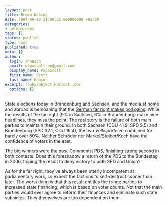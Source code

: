 ```yaml
---
layout: post
title: Brown Nosing
date: 2004-09-19 21:09:32.000000000 +02:00
categories:
- german news
tags: []
status: publish
type: post
published: true
meta: {}
author:
  login: shanson
  email: papascott-wp@gmail.com
  display_name: PapaScott
  first_name: Scott
  last_name: Hanson
excerpt: !ruby/object:Hpricot::Doc
  options: {}
---
```

<p>State elections today in Brandenburg and Sachsen, and the media at home and abroad is bemoaning that the <a href="http://news.bbc.co.uk/2/hi/europe/3669974.stm" title="BBC NEWS | Europe">German far right makes poll gains</a>. While the results of the far-right (9% in Sachsen, 6% in Brandenburg) make nice headlines, they miss the point. The real story is the failure of both main parties to maintain their ground. In both Sachsen (CDU 41.9, SPD 9.5) and Brandenburg (SPD 32.1, CDU 19.4), the two <em>Volksparteien</em> combined for barely over 50%. Neither Schröder nor Merkel/Stoiber/Koch have the confidence of voters in the east.</p>
<p>The big winners were the post-Communist PDS, finishing strong second in both contests. Does this foreshadow a return of the PDS to the Bundestag in 2006, tipping the result to deny victory to both SPD and Union?</p>
<p>As for the far right, they've always been utterly incompetent at parliamentary work, so expect the factions to self-destruct sooner than later. The worst thing is that this result entitles the fringe parties to increased state financing, which is based on voter counts. Not that the main parties would ever agree to reform their finances and eliminate such state subsidies. They themselves are too dependent on them.</p>
